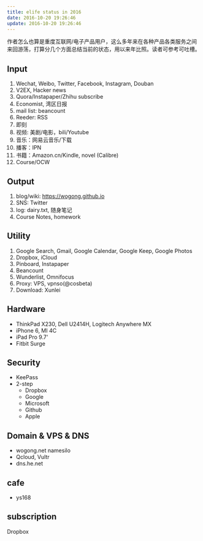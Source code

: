 ```yaml
---
title: elife status in 2016
date: 2016-10-20 19:26:46
update: 2016-10-20 19:26:46
---
```


作者怎么也算是重度互联网/电子产品用户，这么多年来在各种产品各类服务之间
来回游荡，打算分几个方面总结当前的状态，用以来年比照。读者可参考可吐槽。


## Input
1. Wechat, Weibo, Twitter, Facebook, Instagram, Douban
2. V2EX, Hacker news
3. Quora/Instapaper/Zhihu subscribe
4. Economist, 湾区日报
5. mail list: beancount
6. Reeder: RSS
7. 即刻
8. 视频: 美剧/电影，bili/Youtube
9. 音乐：网易云音乐/下载
10. 播客：IPN
11. 书籍：Amazon.cn/Kindle, novel (Calibre)
12. Course/OCW

## Output
1. blog/wiki: <https://wogong.github.io>
2. SNS: Twitter
3. log: dairy.txt, 随身笔记
4. Course Notes, homework

## Utility
1. Google Search, Gmail, Google Calendar, Google Keep, Google Photos
2. Dropbox, iCloud
3. Pinboard, Instapaper
4. Beancount
5. Wunderlist, Omnifocus
6. Proxy: VPS, vpnso(@cosbeta)
7. Download: Xunlei

## Hardware
* ThinkPad X230, Dell U2414H, Logitech Anywhere MX
* iPhone 6, MI 4C
* iPad Pro 9.7'
* Fitbit Surge

## Security
* KeePass
* 2-step
    - Dropbox
    - Google
    - Microsoft
    - Github
    - Apple

## Domain & VPS & DNS
* wogong.net namesilo
* Qcloud, Vultr
* dns.he.net

## cafe
* ys168

## subscription
Dropbox 
